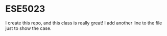 # ESE5023


I create this repo, and this class is really great!
I  add another line to the file just to show the case.